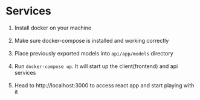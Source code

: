 # Services

1. Install docker on your machine
<br/><br/>
2. Make sure docker-compose is installed and working correctly
<br/><br/>
3. Place previously exported models into ```api/app/models``` directory 
<br/><br/>
3. Run ```docker-compose up```. It will start up the client(frontend) and api services
<br/><br/>
4. Head to http://localhost:3000 to access react app and start playing with it
<br/><br/>
